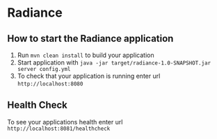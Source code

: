 # Radiance

How to start the Radiance application
---

1. Run `mvn clean install` to build your application
1. Start application with `java -jar target/radiance-1.0-SNAPSHOT.jar server config.yml`
1. To check that your application is running enter url `http://localhost:8080`

Health Check
---

To see your applications health enter url `http://localhost:8081/healthcheck`
